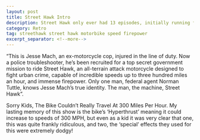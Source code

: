 ```yaml
---
layout: post
title: Street Hawk Intro
description: Street Hawk only ever had 13 episodes, initially running from January until May in 1985.
category: Retro
tag: streethawk street hawk motorbike speed firepower
excerpt_separator: <!--more-->
---
```


“This is Jesse Mach, an ex-motorcycle cop, injured in the line of duty. Now a police troubleshooter, he’s been recruited for a top secret government mission to ride Street Hawk, an all-terrain attack motorcycle designed to fight urban crime, capable of incredible speeds up to three hundred miles an hour, and immense firepower. Only one man, federal agent Norman Tuttle, knows Jesse Mach’s true identity. The man, the machine, Street Hawk”.

Sorry Kids, The Bike Couldn’t Really Travel At 300 Miles Per Hour. My lasting memory of this show is the bike’s ‘Hyperthrust’ meaning it could increase to speeds of 300 MPH, but even as a kid it was very clear that one, this was quite frankly ridiculous, and two, the ‘special’ effects they used for this were extremely dodgy!
